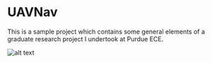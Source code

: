 # UAVNav
This is a sample project which contains some general elements of a graduate research project I undertook at Purdue ECE. 

![alt text](https://github.com/Kushagrkapoor/UAVNav/assets/48654665/deb44a9a-462d-4637-9000-1011617ab308)
